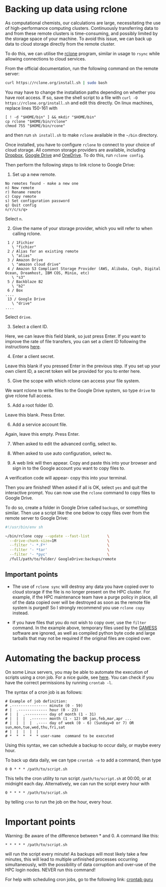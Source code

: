 # Backing up data using rclone

As computational chemists, our calculations are large, necessitating the use of
high-performance computing clusters. Continuously transferring data to and from
these remote clusters is time-consuming, and possibly limited by the storage
space of your machine. To avoid this issue, we can back up data to cloud
storage directly from the remote cluster.

To do this, we can utilise the [rclone](https://rclone.org/) program, similar
in usage to `rsync` while allowing connections to cloud services.

From the official documentation, run the following command on the remote server: 

```sh
curl https://rclone.org/install.sh | sudo bash
```

You may have to change the installation paths depending on whether you have
root access. If so, save the shell script to a file with `curl -O https://rclone.org/install.sh`
and edit this directly. On linux machines, replace lines 150-161 with
```
[ ! -d "$HOME/bin" ] && mkdir "$HOME/bin"
cp rclone "$HOME/bin/rclone"
chmod 755 "$HOME/bin/rcone" 
```
and then run `sh install.sh` to make `rclone` available in the `~/bin` directory.

Once installed, you have to configure `rclone` to connect to your choice of
cloud storage. All common storage providers are available, including
[Dropbox](https://www.dropbox.com/),
[Google Drive](https://www.google.com/drive/) and [OneDrive](https://onedrive.live.com/about/en-au/). To do this, run `rclone config`.

Then perform the following steps to link rclone to Google Drive:

1. Set up a new remote.

```
No remotes found - make a new one
n) New remote
r) Rename remote
c) Copy remote
s) Set configuration password
q) Quit config
n/r/c/s/q>
```
  Select `n`.

2. Give the name of your storage provider, which you will refer to when calling
   rclone.

```
 1 / 1Fichier
   \ "fichier"
 2 / Alias for an existing remote
   \ "alias"
 3 / Amazon Drive
   \ "amazon cloud drive"
 4 / Amazon S3 Compliant Storage Provider (AWS, Alibaba, Ceph, Digital Ocean, Dreamhost, IBM COS, Minio, etc)
   \ "s3"
 5 / Backblaze B2
   \ "b2"
 6 / Box
....
 13 / Google Drive
   \ "drive"
....
```

  Select `drive`.


3. Select a client ID. 

  Here, we can leave this field blank, so just press Enter. If you want to
improve the rate of file transfers, you can set a client ID following the
instructions [here](https://rclone.org/drive/#making-your-own-client-id).

4. Enter a client secret. 

  Leave this blank if you pressed Enter in the previous step. If you set up your
own client ID, a secret token will be provided for you to enter here.

5. Give the scope with which rclone can access your file system.

  We want rclone to write files to the Google Drive system, so type `drive` to
give rclone full access.

5. Add a root folder ID.

  Leave this blank. Press Enter.

6. Add a service account file.

  Again, leave this empty. Press Enter.

7. When asked to edit the advanced config, select `No`.

8. When asked to use auto configuration, select `No`.

9. A web link will then appear. Copy and paste this into your browser and sign
   in to the Google account you want to copy files to. 

  A verification code will appear- copy this into your terminal.



Then you are finished! When asked if all is OK, select `yes` and quit the
interactive prompt. You can now use the `rclone` command to copy files to
Google Drive.

To do so, create a folder in Google Drive called `backups`, or something
similar. Then use a script like the one below to copy files over from the
remote server to Google Drive:

```sh
#!/usr/bin/env sh

~/bin/rclone copy --update --fast-list        \
  --drive-chunk-size=1M                       \
  --filter '- *.F*'                           \
  --filter '- *tar'                           \
  --filter '- *pyc'                           \
  /full/path/to/folder/ GoogleDrive:backups/remote
```

## Important points

- The use of `rclone sync` will destroy any data you have copied over to cloud
  storage if the file is no longer present on the HPC cluster. For example, if
the HPC maintenance team have a purge policy in place, all of the data copied
over will be destroyed as soon as the remote file system is purged! So I
strongly recommend you use `rclone copy` instead.

- If you have files that you do not wish to copy over, use the `filter`
  command. In the example above, temporary files used by the
[GAMESS](https://www.msg.chem.iastate.edu/gamess/) software
are ignored, as well as compiled python byte code and large tarballs that may
not be required if the original files are copied over.


# Automating the backup process

On some Linux servers, you may be able to automate the execution of scripts
using a cron job. For a nice guide, see
[here](https://www.ostechnix.com/a-beginners-guide-to-cron-jobs/). You can
check if you have the correct permissions by running `crontab -l`.

The syntax of a cron job is as follows:

```
# Example of job definition:
# .---------------- minute (0 - 59)
# |  .------------- hour (0 - 23)
# |  |  .---------- day of month (1 - 31)
# |  |  |  .------- month (1 - 12) OR jan,feb,mar,apr ...
# |  |  |  |  .---- day of week (0 - 6) (Sunday=0 or 7) OR sun,mon,tue,wed,thu,fri,sat
# |  |  |  |  |
# *  *  *  *  * user-name  command to be executed
```

Using this syntax, we can schedule a backup to occur daily, or maybe every
hour. 

To back up data daily, we can type `crontab -e` to add a command, then type

```
0 0 * * * /path/to/script.sh
```

This tells the cron utility to run script `/path/to/script.sh` at 00:00, or at
midnight each day. Alternatively, we can run the script every hour with

```
0 * * * * /path/to/script.sh
```

by telling `cron` to run the job on the hour, every hour.


# Important points

Warning: Be aware of the difference between * and 0. A command like this:

```
* * * * * /path/to/script.sh
```

will run the script every minute! As backups will most likely take a few
minutes, this will lead to multiple unfinished processes occurring
simultaneously, with the possibility of data corruption and over-use of the HPC
login nodes. NEVER run this command!

For help with scheduling cron jobs, go to the following link: [crontab guru](https://crontab.guru/)
